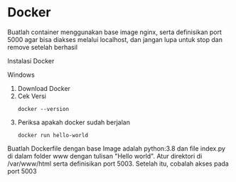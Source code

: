 # Docker
Buatlah container menggunakan base image nginx, serta definisikan port 5000 agar bisa diakses melalui localhost, dan jangan lupa untuk stop dan remove setelah berhasil

Instalasi Docker

Windows

1. Download Docker
2. Cek Versi
   ```
   docker --version
   ```
3. Periksa apakah docker sudah berjalan
   ```
   docker run hello-world
   ```

Buatlah Dockerfile dengan base Image adalah python:3.8 dan file index.py di dalam folder www dengan tulisan "Hello world". Atur direktori di /var/www/html serta definisikan port 5003. Setelah itu, cobalah akses pada port 5003
